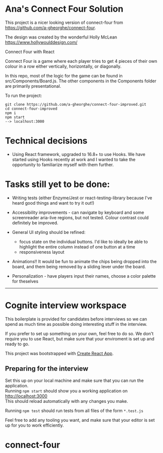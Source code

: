 # Ana's Connect Four Solution #

This project is a nicer looking version of connect-four from https://github.com/a-gheorghe/connect-four. 

The design was created by the wonderful Holly McLean https://www.hollywoulddesign.com/

Connect Four with React

Connect Four is a game where each player tries to get 4 pieces of their own colour in a row either vertically, horizontally, or diagonally.

In this repo, most of the logic for the game can be found in src/Components/Board.js. The other components in the Components folder are primarily presentational.

To run the project:

```
git clone https://github.com/a-gheorghe/connect-four-improved.git
cd connect-four-improved
npm i
npm start
--> localhost:3000
```


# Technical decisions #
- Using React framework, upgraded to 16.8+ to use Hooks. We have started using Hooks recently at work and I wanted to take the opportunity to familiarize myself with them further.

# Tasks still yet to be done: #
- Writing tests (either Enzyme/Jest or react-testing-library because I've heard good things and want to try it out!)

- Accessibility improvements - can navigate by keyboard and some screenreader aria-live regions, but not tested. Colour contrast could definitely be improved.

- General UI styling should be refined:
  - focus state on the individual buttons. I'd like to ideally be able to highlight the entire column instead of one button at a time
  - responsiveness layout

- Animations!! It would be fun to animate the chips being dropped into the board, and them being removed by a sliding lever under the board.

- Personalization - have players input their names, choose a color palette for theselves

-----------------------------------------------------------------------------------------------------------------------

# Cognite interview workspace

This boilerplate is provided for candidates before interviews so we can spend as much time as possible doing interesting stuff in the interview.

If you prefer to set up something on your own, feel free to do so.
We don't require you to use React, but make sure that your enviroment is set up and ready to go.

This project was bootstrapped with [Create React App](https://github.com/facebookincubator/create-react-app).

## Preparing for the interview

Set this up on your local machine and make sure that you can run the application.  
Running `npm start` should show you a working application on [http://localhost:3000](http://localhost:3000)  
This should reload automatically with any changes you make.

Running `npm test` should run tests from all files of the form `*.test.js`

Feel free to add any tooling you want, and make sure that your editor is set up for you to work efficiently.
# connect-four
